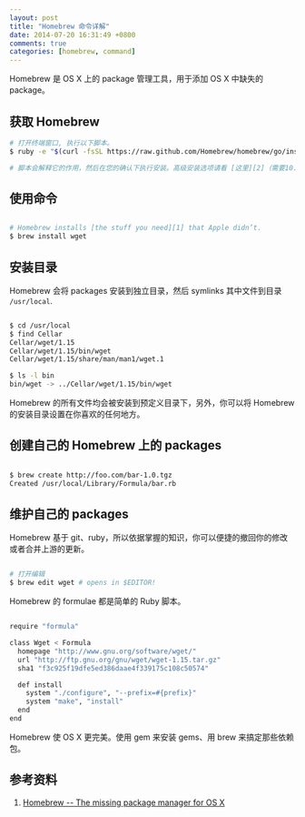 ```yaml
---
layout: post
title: "Homebrew 命令详解"
date: 2014-07-20 16:31:49 +0800
comments: true
categories: [homebrew, command]
---
```


Homebrew 是 OS X 上的 package 管理工具，用于添加 OS X 中缺失的 package。

<!-- more -->

## 获取 Homebrew

```sh
# 打开终端窗口, 执行以下脚本。
$ ruby -e "$(curl -fsSL https://raw.github.com/Homebrew/homebrew/go/install)"

# 脚本会解释它的作用，然后在您的确认下执行安装。高级安装选项请看 [这里][2]（需要10.5）。

```

## 使用命令

```sh

# Homebrew installs [the stuff you need][1] that Apple didn’t.
$ brew install wget

```

## 安装目录

Homebrew 会将 packages 安装到独立目录，然后 symlinks 其中文件到目录 `/usr/local`.

```sh

$ cd /usr/local
$ find Cellar
Cellar/wget/1.15
Cellar/wget/1.15/bin/wget
Cellar/wget/1.15/share/man/man1/wget.1

$ ls -l bin
bin/wget -> ../Cellar/wget/1.15/bin/wget

```

Homebrew 的所有文件均会被安装到预定义目录下，另外，你可以将 Homebrew 的安装目录设置在你喜欢的任何地方。

## 创建自己的 Homebrew 上的 packages

```sh

$ brew create http://foo.com/bar-1.0.tgz
Created /usr/local/Library/Formula/bar.rb

```

## 维护自己的 packages

Homebrew 基于 git、ruby，所以依据掌握的知识，你可以便捷的撤回你的修改或者合并上游的更新。

```sh

# 打开编辑
$ brew edit wget # opens in $EDITOR!

```

Homebrew 的 formulae 都是简单的 Ruby 脚本。

```sh

require "formula"

class Wget < Formula
  homepage "http://www.gnu.org/software/wget/"
  url "http://ftp.gnu.org/gnu/wget/wget-1.15.tar.gz"
  sha1 "f3c925f19dfe5ed386daae4f339175c108c50574"

  def install
    system "./configure", "--prefix=#{prefix}"
    system "make", "install"
  end
end

```

Homebrew 使 OS X 更完美。使用 gem 来安装 gems、用 brew 来搞定那些依赖包。




## 参考资料

1. [Homebrew -- The missing package manager for OS X][3]



[1]: https://github.com/Homebrew/homebrew/tree/master/Library/Formula
[2]: https://github.com/Homebrew/homebrew/wiki/Installation
[3]: http://brew.sh/index.html
